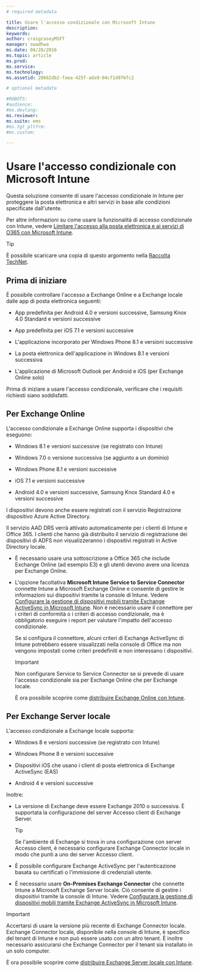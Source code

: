 ```yaml
---
# required metadata

title: Usare l'accesso condizionale con Microsoft Intune
description:
keywords:
author: craigcaseyMSFT
manager: swadhwa
ms.date: 04/28/2016
ms.topic: article
ms.prod:
ms.service:
ms.technology:
ms.assetid: 28662db2-faea-425f-ada9-04cf1d976fc2

# optional metadata

#ROBOTS:
#audience:
#ms.devlang:
ms.reviewer: 
ms.suite: ems
#ms.tgt_pltfrm:
#ms.custom:

---
```


# Usare l'accesso condizionale con Microsoft Intune
Questa soluzione consente di usare l'accesso condizionale in Intune per proteggere la posta elettronica e altri servizi in base alle condizioni specificate dall'utente.

Per altre informazioni su come usare la funzionalità di accesso condizionale con Intune, vedere [Limitare l'accesso alla posta elettronica e ai servizi di O365 con Microsoft Intune](https://stage.docs.microsoft.com/en-us/intune/deployuse/restrict-access-to-email-and-o365-services-with-microsoft-intune).

> [!TIP]
> È possibile scaricare una copia di questo argomento nella [Raccolta TechNet](https://gallery.technet.microsoft.com/protect-company-data-and-8c5e08b4).

## Prima di iniziare
È possibile controllare l'accesso a Exchange Online e a Exchange locale dalle app di posta elettronica seguenti:

-   App predefinita per Android 4.0 e versioni successive, Samsung Knox 4.0 Standard e versioni successive

-   App predefinita per iOS 7.1 e versioni successive

-   L'applicazione incorporato per Windows Phone 8.1 e versioni successive

-   La posta elettronica dell'applicazione in Windows 8.1 e versioni successiva

-   L'applicazione di Microsoft Outlook per Android e iOS (per Exchange Online solo)

Prima di iniziare a usare l'accesso condizionale, verificare che i requisiti richiesti siano soddisfatti.

## Per Exchange Online
L'accesso condizionale a Exchange Online supporta i dispositivi che eseguono:

-   Windows 8.1 e versioni successive (se registrato con Intune)

-   Windows 7.0 o versione successiva (se aggiunto a un dominio)

-   Windows Phone 8.1 e versioni successive

-   iOS 7.1 e versioni successive

-   Android 4.0 e versioni successive, Samsung Knox Standard 4.0 e versioni successive

I dispositivi devono anche essere registrati con il servizio Registrazione dispositivo Azure Active Directory.

Il servizio AAD DRS verrà attivato automaticamente per i clienti di Intune e Office 365. I clienti che hanno già distribuito il servizio di registrazione dei dispositivi di ADFS non visualizzeranno i dispositivi registrati in Active Directory locale.

-   È necessario usare una sottoscrizione a Office 365 che include Exchange Online (ad esempio E3) e gli utenti devono avere una licenza per Exchange Online.

-   L'opzione facoltativa **Microsoft Intune Service to Service Connector** connette Intune a Microsoft Exchange Online e consente di gestire le informazioni sui dispositivi tramite la console di Intune. Vedere [Configurare la gestione di dispositivi mobili tramite Exchange ActiveSync in Microsoft Intune](https://stage.docs.microsoft.com/en-us/intune/deployuse/mobile-device-management-with-exchange-activesync-and-microsoft-intune). Non è necessario usare il connettore per i criteri di conformità o i criteri di accesso condizionale, ma è obbligatorio eseguire i report per valutare l'impatto dell'accesso condizionale.

    Se si configura il connettore, alcuni criteri di Exchange ActiveSync di Intune potrebbero essere visualizzati nella console di Office ma non vengono impostati come criteri predefiniti e non interessano i dispositivi.

    > [!IMPORTANT]
    > Non configurare Service to Service Connector se si prevede di usare l'accesso condizionale sia per Exchange Online che per Exchange locale.

    È ora possibile scoprire come [distribuire Exchange Online con Intune](../Solutions/conditional-access-intune-exchange-online.md).

## Per Exchange Server locale
L'accesso condizionale a Exchange locale supporta:

-   Windows 8 e versioni successive (se registrato con Intune)

-   Windows Phone 8 e versioni successive

-   Dispositivi iOS che usano i client di posta elettronica di Exchange ActiveSync (EAS)

-   Android 4 e versioni successive

Inoltre:

-   La versione di Exchange deve essere Exchange 2010 o successiva. È supportata la configurazione del server Accesso client di Exchange Server.

    > [!TIP]
    > Se l'ambiente di Exchange si trova in una configurazione con server Accesso client, è necessario configurare Exchange Connector locale in modo che punti a uno dei server Accesso client.

-   È possibile configurare Exchange ActiveSync per l'autenticazione basata su certificati o l'immissione di credenziali utente.

-   È necessario usare **On-Premises Exchange Connector** che connette Intune a Microsoft Exchange Server locale. Ciò consente di gestire i dispositivi tramite la console di Intune. Vedere [Configurare la gestione di dispositivi mobili tramite Exchange ActiveSync in Microsoft Intune](https://stage.docs.microsoft.com/en-us/intune/deployuse/mobile-device-management-with-exchange-activesync-and-microsoft-intune).

  > [!IMPORTANT]
> Accertarsi di usare la versione più recente di Exchange Connector locale. Exchange Connector locale, disponibile nella console di Intune, è specifico del tenant di Intune e non può essere usato con un altro tenant. È inoltre necessario assicurarsi che Exchange Connector per il tenant sia installato in un solo computer.

  È ora possibile scoprire come [distribuire Exchange Server locale con Intune](../Solutions/conditional-access-intune-exchange.md).


<!--HONumber=Apr16_HO2-->


